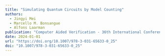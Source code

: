 ```yaml
---
title: "Simulating Quantum Circuits by Model Counting"
authors:
  - Jingyi Mei
  - Marcello M. Bonsangue
  - Alfons Laarman
publication: "Computer Aided Verification - 36th International Conference, CAV 2024"
date: 2024-01-01
url: "https://doi.org/10.1007/978-3-031-65633-0_25"
doi: "10.1007/978-3-031-65633-0_25"
---
```

